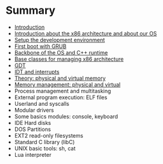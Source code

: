 # Summary

* [Introduction](README.md)
* [Introduction about the x86 architecture and about our OS](Chapter-1/README.md)
* [Setup the development environment](Chapter-2/README.md)
* [First boot with GRUB](Chapter-3/README.md)
* [Backbone of the OS and C++ runtime](Chapter-4/README.md)
* [Base classes for managing x86 architecture](Chapter-5/README.md)
* [GDT](Chapter-6/README.md)
* [IDT and interrupts](Chapter-7/README.md)
* [Theory: physical and virtual memory](Chapter-8/README.md)
* [Memory management: physical and virtual](chapter9/README.md)
* Process management and multitasking
* External program execution: ELF files
* Userland and syscalls
* Modular drivers
* Some basics modules: console, keyboard
* IDE Hard disks
* DOS Partitions
* EXT2 read-only filesystems
* Standard C library (libC)
* UNIX basic tools: sh, cat
* Lua interpreter

